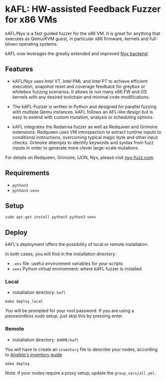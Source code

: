 # kAFL: HW-assisted Feedback Fuzzer for x86 VMs

kAFL/Nyx is a fast guided fuzzer for the x86 VM. It is great for anything that
executes as Qemu/KVM guest, in particular x86 firmware, kernels and full-blown
operating systems.

kAFL now leverages the greatly extended and improved [Nyx backend](https://nyx-fuzz.com).

## Features

- kAFL/Nyx uses Intel VT, Intel PML and Intel PT to achieve efficient execution,
  snapshot reset and coverage feedback for greybox or whitebox fuzzing scenarios.
  It allows to run many x86 FW and OS kernels with any desired toolchain and
  minimal code modifications.

- The kAFL-Fuzzer is written in Python and designed for parallel fuzzing with
  multiple Qemu instances. kAFL follows an AFL-like design but is easy to
  extend with custom mutation, analysis or scheduling options.

- kAFL integrates the Radamsa fuzzer as well as Redqueen and Grimoire extensions.
  Redqueen uses VM introspection to extract runtime inputs to conditional
  instructions, overcoming typical magic byte and other input checks. Grimoire
  attempts to identify keywords and syntax from fuzz inputs in order to generate
  more clever large-scale mutations.

For details on Redqueen, Grimoire, IJON, Nyx, please visit [nyx-fuzz.com](https://nyx-fuzz.com).

## Requirements

- `python3`
- `python3-venv`

## Setup

~~~
sudo apt-get install python3 python3-venv
~~~

## Deploy

kAFL's deployment offers the possibility of local or remote installation.

In both cases, you will find in the installation directory:
- `.env` file: useful environment variables for your scripts
- `venv` Python virtual environment: where kAFL fuzzer is installed


### Local

- installation directory: `kafl`

~~~
make deploy_local
~~~

You will be prompted for your root password.
If you are using a _passwordless sudo_ setup, just skip this by pressing enter.

### Remote

- installation directory: `$HOME/kafl`

You will have to create an `inventory` file to describe your nodes, according to [Ansible's inventory guide](https://docs.ansible.com/ansible/latest/user_guide/intro_inventory.html)

~~~
make deploy
~~~

Note: if your nodes require a proxy setup, update the `group_vars/all.yml`.
